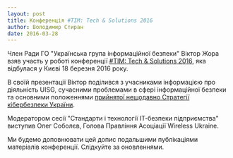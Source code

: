 ```yaml
---
layout: post
title: Конференція #TIM: Tech & Solutions 2016
author: Володимир Стиран
date: 2016-03-28
---
```

Член Ради ГО "Українська група інформаційної безпеки" Віктор Жора взяв участь у роботі конференції [#TIM: Tech & Solutions 2016](http://timint.net/techsolutions2016.html), яка відбулася у Києві 18 березня 2016 року.

В своїй презентації Віктор поділився з учасниками інформацією про діяльність UISG, сучасними проблемами в сфері інформаційної безпеки та основними положеннями [прийнятої нещодавно Стратегії кібербезпеки України](/2016-03-24-cybersecurity-strategy/).

Модератором сесії "Стандарти і технології ІТ-безпеки підприємства" виступив Олег Соболєв, Голова Правління Асоціації Wireless Ukraine.

Ми будемо доповнювати цей допис подальшими публікаціями матеріалів конференції. Слідкуйте за оновленнями.
